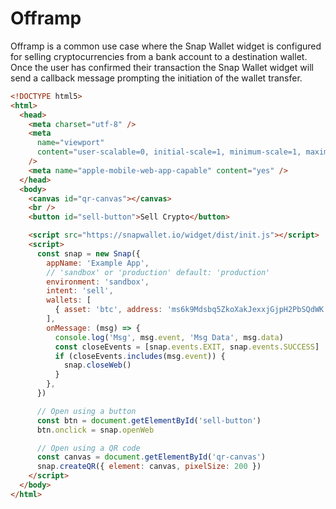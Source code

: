 # Offramp

Offramp is a common use case where the Snap Wallet widget is configured for selling cryptocurrencies from a bank account to a destination wallet. Once the user has confirmed their transaction the Snap Wallet widget will send a callback message prompting the initiation of the wallet transfer.

```html
<!DOCTYPE html5>
<html>
  <head>
    <meta charset="utf-8" />
    <meta
      name="viewport"
      content="user-scalable=0, initial-scale=1, minimum-scale=1, maximum-scale=1, width=device-width"
    />
    <meta name="apple-mobile-web-app-capable" content="yes" />
  </head>
  <body>
    <canvas id="qr-canvas"></canvas>
    <br />
    <button id="sell-button">Sell Crypto</button>

    <script src="https://snapwallet.io/widget/dist/init.js"></script>
    <script>
      const snap = new Snap({
        appName: 'Example App',
        // 'sandbox' or 'production' default: 'production'
        environment: 'sandbox',
        intent: 'sell',
        wallets: [
          { asset: 'btc', address: 'ms6k9Mdsbq5ZkoXakJexxjGjpH2PbSQdWK' },
        ],
        onMessage: (msg) => {
          console.log('Msg', msg.event, 'Msg Data', msg.data)
          const closeEvents = [snap.events.EXIT, snap.events.SUCCESS]
          if (closeEvents.includes(msg.event)) {
            snap.closeWeb()
          }
        },
      })

      // Open using a button
      const btn = document.getElementById('sell-button')
      btn.onclick = snap.openWeb

      // Open using a QR code
      const canvas = document.getElementById('qr-canvas')
      snap.createQR({ element: canvas, pixelSize: 200 })
    </script>
  </body>
</html>
```
